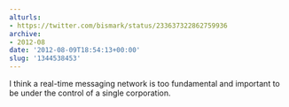 ```yaml
---
alturls:
- https://twitter.com/bismark/status/233637322862759936
archive:
- 2012-08
date: '2012-08-09T18:54:13+00:00'
slug: '1344538453'
---
```


I think a real-time messaging network is too fundamental and important to be under the control of a single corporation.

